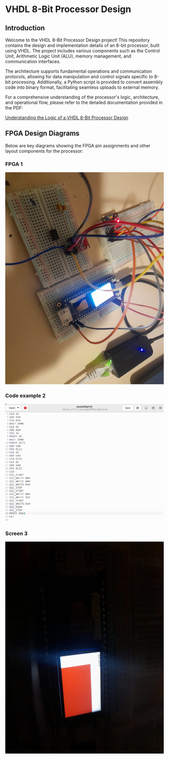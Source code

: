 # VHDL 8-Bit Processor Design

## Introduction

Welcome to the VHDL 8-Bit Processor Design project! This repository contains the design and implementation details of an 8-bit processor, built using VHDL. The project includes various components such as the Control Unit, Arithmetic Logic Unit (ALU), memory management, and communication interfaces.

The architecture supports fundamental operations and communication protocols, allowing for data manipulation and control signals specific to 8-bit processing. Additionally, a Python script is provided to convert assembly code into binary format, facilitating seamless uploads to external memory.

For a comprehensive understanding of the processor's logic, architecture, and operational flow, please refer to the detailed documentation provided in the PDF:

[Understanding the Logic of a VHDL 8-Bit Processor Design](/8_Bit_Processor.pdf)

## FPGA Design Diagrams

Below are key diagrams showing the FPGA pin assignments and other layout components for the processor:

### FPGA 1
![FPGA Design: circuit](./pic/circuit.jpeg)

### Code example 2
![FPGA Design: code](./pic/code.png)

### Screen 3
![FPGA Design: screen](./pic/screen.jpeg)

